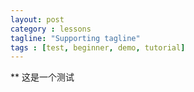 ```yaml
---
layout: post
category : lessons
tagline: "Supporting tagline"
tags : [test, beginner, demo, tutorial]
---
```


** 这是一个测试
